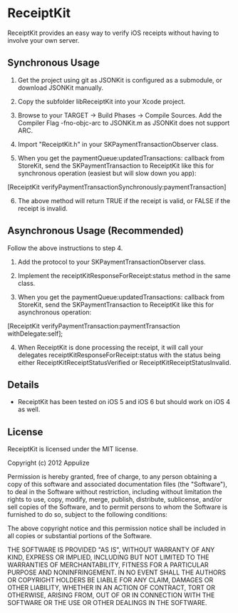 ReceiptKit
==========

ReceiptKit provides an easy way to verify iOS receipts without having to involve your own server.

Synchronous Usage
-----------------

1. Get the project using git as JSONKit is configured as a submodule, or download JSONKit manually.

2. Copy the subfolder libReceiptKit into your Xcode project.

3. Browse to your TARGET -> Build Phases -> Compile Sources. Add the Compiler Flag -fno-objc-arc to JSONKit.m as JSONKit does not support ARC.

4. Import "ReceiptKit.h" in your SKPaymentTransactionObserver class.

5. When you get the paymentQueue:updatedTransactions: callback from StoreKit, send the SKPaymentTransaction to ReceiptKit like this for synchronous operation (easiest but will slow down you app):

[ReceiptKit verifyPaymentTransactionSynchronously:paymentTransaction]

6. The above method will return TRUE if the receipt is valid, or FALSE if the receipt is invalid. 

Asynchronous Usage (Recommended)
--------------------------------

Follow the above instructions to step 4.

1. Add the <ReceiptKitDelegate> protocol to your SKPaymentTransactionObserver class.

2. Implement the receiptKitResponseForReceipt:status method in the same class.

3. When you get the paymentQueue:updatedTransactions: callback from StoreKit, send the SKPaymentTransaction to ReceiptKit like this for asynchronous operation:

[ReceiptKit verifyPaymentTransaction:paymentTransaction withDelegate:self];

4. When ReceiptKit is done processing the receipt, it will call your delegates receiptKitResponseForReceipt:status with the status being either ReceiptKitReceiptStatusVerified or ReceiptKitReceiptStatusInvalid.


Details
-------

* ReceiptKit has been tested on iOS 5 and iOS 6 but should work on iOS 4 as well.

License
-------

ReceiptKit is licensed under the MIT license.

Copyright (c) 2012 Appulize

Permission is hereby granted, free of charge, to any person obtaining a copy of this software and associated documentation files (the "Software"), to deal in the Software without restriction, including without limitation the rights to use, copy, modify, merge, publish, distribute, sublicense, and/or sell copies of the Software, and to permit persons to whom the Software is furnished to do so, subject to the following conditions:

The above copyright notice and this permission notice shall be included in all copies or substantial portions of the Software.

THE SOFTWARE IS PROVIDED "AS IS", WITHOUT WARRANTY OF ANY KIND, EXPRESS OR IMPLIED, INCLUDING BUT NOT LIMITED TO THE WARRANTIES OF MERCHANTABILITY, FITNESS FOR A PARTICULAR PURPOSE AND NONINFRINGEMENT. IN NO EVENT SHALL THE AUTHORS OR COPYRIGHT HOLDERS BE LIABLE FOR ANY CLAIM, DAMAGES OR OTHER LIABILITY, WHETHER IN AN ACTION OF CONTRACT, TORT OR OTHERWISE, ARISING FROM, OUT OF OR IN CONNECTION WITH THE SOFTWARE OR THE USE OR OTHER DEALINGS IN THE SOFTWARE.
